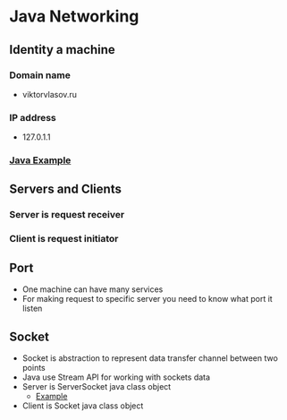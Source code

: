 # Java Networking

## Identity a machine

### Domain name

+ viktorvlasov.ru

### IP address

+ 127.0.1.1

### [Java Example](examples/WhoAmI.groovy)

## Servers and Clients

### Server is request receiver
### Client is request initiator

## Port

+ One machine can have many services
+ For making request to specific server you 
    need to know what port it listen

## Socket

+ Socket is abstraction to represent data transfer 
    channel between two points
+ Java use Stream API for working with sockets data
+ Server is ServerSocket java class object
    + [Example](examples/SampleServer.groovy)
+ Client is Socket java class object
